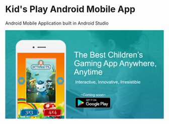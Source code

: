 # Kid's Play Android Mobile App
Android Mobile Application built in Android Studio


[<img src="/Image/kidsplay_image.PNG"></img>](https://drive.google.com/open?id=1RHF4hY4GfuTqP688JxpyVl658mZ-SO8x)

